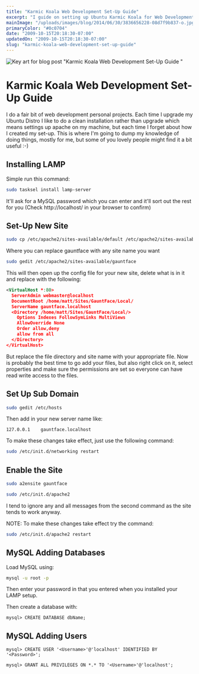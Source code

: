 ```yaml
---
title: "Karmic Koala Web Development Set-Up Guide"
excerpt: "I guide on setting up Ubuntu Karmic Koala for Web Development"
mainImage: "/uploads/images/blog/2014/06/30/3836656228-08d7f9b837-o.jpg"
primaryColor: "#0c0704"
date: "2009-10-15T20:18:30-07:00"
updatedOn: "2009-10-15T20:18:30-07:00"
slug: "karmic-koala-web-development-set-up-guide"
---
```

![Key art for blog post "Karmic Koala Web Development Set-Up Guide "](/uploads/images/blog/2014/06/30/3836656228-08d7f9b837-o.jpg)

# Karmic Koala Web Development Set-Up Guide

I do a fair bit of web development personal projects. Each time I upgrade my Ubuntu Distro I like to do a clean installation rather than upgrade which means settings up apache on my machine, but each time I forget about how I created my set-up. This is where I'm going to dump my knowledge of doing things, mostly for me, but some of you lovely people might find it a bit useful :-)

## Installing LAMP

Simple run this command:

```bash
sudo tasksel install lamp-server
```

It'll ask for a MySQL password which you can enter and it'll sort out the rest for you (Check http://localhost/ in your browser to confirm)

## Set-Up New Site

```bash
sudo cp /etc/apache2/sites-available/default /etc/apache2/sites-available/gauntface
```

Where you can replace gauntface with any site name you want

```bash
sudo gedit /etc/apache2/sites-available/gauntface
```

This will then open up the config file for your new site, delete what is in it and replace with the following:

```xml
<VirtualHost *:80>
  ServerAdmin webmaster@localhost
  DocumentRoot /home/matt/Sites/GauntFace/Local/
  ServerName gauntface.localhost
  <Directory /home/matt/Sites/GauntFace/Local/>
    Options Indexes FollowSymLinks MultiViews
    AllowOverride None
    Order allow,deny
    allow from all
  </Directory>
</VirtualHost>
```

But replace the file directory and site name with your appropriate file. Now is probably the best time to go add your files, but also right click on it, select properties and make sure the permissions are set so everyone can have read write access to the files.

## Set Up Sub Domain

```bash
sudo gedit /etc/hosts
```

Then add in your new server name like:

```
127.0.0.1    gauntface.localhost
```

To make these changes take effect, just use the following command:

```bash
sudo /etc/init.d/networking restart
```

## Enable the Site

```bash
sudo a2ensite gauntface

sudo /etc/init.d/apache2
```

I tend to ignore any and all messages from the second command as the site tends to work anyway.

NOTE: To make these changes take effect try the command:

```bash
sudo /etc/init.d/apache2 restart
```

## MySQL Adding Databases

Load MySQL using:

```bash
mysql -u root -p
```

Then enter your password in that you entered when you installed your LAMP setup.

Then create a database with:

```
mysql> CREATE DATABASE dbName;
```

## MySQL Adding Users

```
mysql> CREATE USER '<Username>'@'localhost' IDENTIFIED BY '<Password>';

mysql> GRANT ALL PRIVILEGES ON *.* TO '<Username>'@'localhost';
```